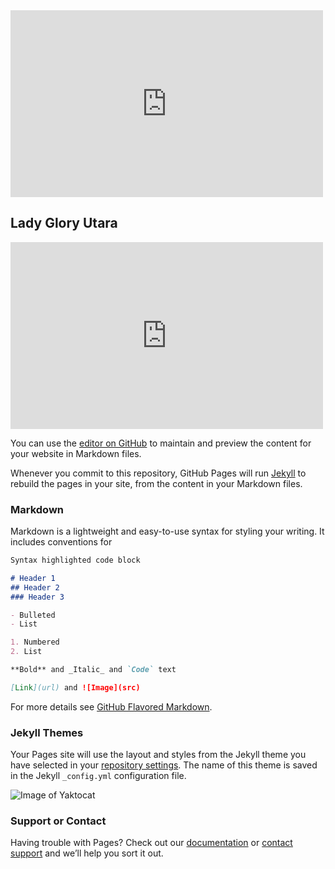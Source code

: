 
<iframe src="https://web.facebook.com/plugins/post.php?href=https%3A%2F%2Fweb.facebook.com%2Fladygloryutara%2Fphotos%2Fa.1880012682309827.1073741827.1880011832309912%2F1949747532003008%2F%3Ftype%3D3&width=500" width="500" height="299" style="border:none;overflow:hidden" scrolling="no" frameborder="0" allowTransparency="true" allow="encrypted-media"></iframe>

## Lady Glory Utara

<iframe src="https://web.facebook.com/plugins/post.php?href=https%3A%2F%2Fweb.facebook.com%2Fladygloryutara%2Fphotos%2Fa.1880012682309827.1073741827.1880011832309912%2F1949747532003008%2F%3Ftype%3D3&width=500" width="500" height="299" style="border:none;overflow:hidden" scrolling="no" frameborder="0" allowTransparency="true" allow="encrypted-media"></iframe>

You can use the [editor on GitHub](https://github.com/BarracudaLG/LGutara/edit/master/README.md) to maintain and preview the content for your website in Markdown files.

Whenever you commit to this repository, GitHub Pages will run [Jekyll](https://jekyllrb.com/) to rebuild the pages in your site, from the content in your Markdown files.

### Markdown

Markdown is a lightweight and easy-to-use syntax for styling your writing. It includes conventions for

```markdown
Syntax highlighted code block

# Header 1
## Header 2
### Header 3

- Bulleted
- List

1. Numbered
2. List

**Bold** and _Italic_ and `Code` text

[Link](url) and ![Image](src)
```

For more details see [GitHub Flavored Markdown](https://guides.github.com/features/mastering-markdown/).

### Jekyll Themes

Your Pages site will use the layout and styles from the Jekyll theme you have selected in your [repository settings](https://github.com/BarracudaLG/LGutara/settings). The name of this theme is saved in the Jekyll `_config.yml` configuration file.

![Image of Yaktocat](https://octodex.github.com/images/yaktocat.png)

### Support or Contact

Having trouble with Pages? Check out our [documentation](https://help.github.com/categories/github-pages-basics/) or [contact support](https://github.com/contact) and we’ll help you sort it out.

